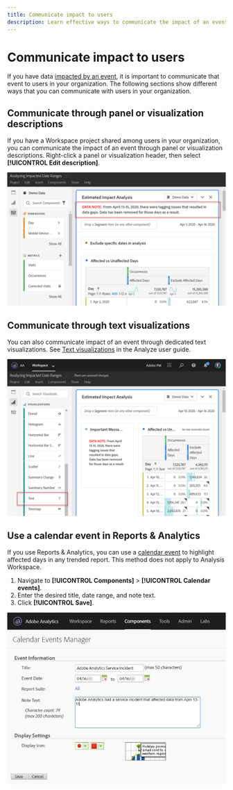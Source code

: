 ```yaml
---
title: Communicate impact to users
description: Learn effective ways to communicate the impact of an event in your organization.
---
```


# Communicate impact to users

If you have data [impacted by an event](../event-impacted.md), it is important to communicate that event to users in your organization. The following sections show different ways that you can communicate with users in your organization.

## Communicate through panel or visualization descriptions

If you have a Workspace project shared among users in your organization, you can communicate the impact of an event through panel or visualization descriptions. Right-click a panel or visualization header, then select **[!UICONTROL Edit description]**.

![Panel description](../assets/panel_description.png)

## Communicate through text visualizations

You can also communicate impact of an event through dedicated text visualizations. See [Text visualizations](/help/analyze/analysis-workspace/visualizations/text.md) in the Analyze user guide.

![Text visualization](../assets/text_visualization.png)

## Use a calendar event in Reports & Analytics

If you use Reports & Analytics, you can use a [calendar event](/help/components/t-calendar-event.md) to highlight affected days in any trended report. This method does not apply to Analysis Workspace.

1. Navigate to **[!UICONTROL Components]** > **[!UICONTROL Calendar events]**.
2. Enter the desired title, date range, and note text.
3. Click **[!UICONTROL Save]**.

![Calendar event](../assets/exclude_calendar_event.jpg)

